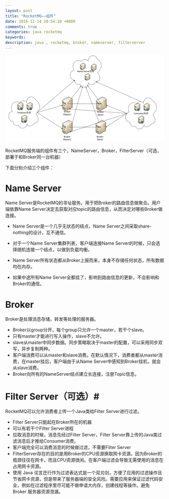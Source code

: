 ```yaml
---
layout: post
title: "RocketMQ——组件"
date: 2016-12-14 20:54:20 +0800
comments: true
categories: java rocketmq
keywords: 
description: java , rocketmq, broker, nameserver, filterserver
---
```





![rocketmq部署](/images/rocketmq/cluster.png "RocketMQ部署")


RocketMQ服务端的组件有三个，NameServer，Broker，FilterServer（可选，部署于和Broker同一台机器）

下面分别介绍三个组件：


# Name Server #

Name Server是RocketMQ的寻址服务。用于把Broker的路由信息做聚合。用户端依靠Name Server决定去获取对应topic的路由信息，从而决定对哪些Broker做连接。

- Name Server是一个几乎无状态的结点，Name Server之间采取share-nothing的设计，互不通信。

- 对于一个Name Server集群列表，客户端连接Name Server的时候，只会选择随机连接一个结点，以做到负载均衡。

- Name Server所有状态都从Broker上报而来，本身不存储任何状态，所有数据均在内存。

- 如果中途所有Name Server全都挂了，影响到路由信息的更新，不会影响和Broker的通信。


# Broker #

Broker是处理消息存储，转发等处理的服务器。

- Broker以group分开，每个group只允许一个master，若干个slave。
- 只有master才能进行写入操作，slave不允许。
- slave从master中同步数据。同步策略取决于master的配置，可以采用同步双写，异步复制两种。
- 客户端消费可以从master和slave消费。在默认情况下，消费者都从master消费，在master挂后，客户端由于从Name Server中感知到Broker挂机，就会从slave消费。
- Broker向所有的NameServer结点建立长连接，注册Topic信息。
 

# Filter Server（可选）#

RocketMQ可以允许消费者上传一个Java类给Filter Server进行过滤。

- Filter Server只能起在Broker所在的机器
- 可以有若干个Filter Server进程
- 拉取消息的时候，消息先经过Filter Server，Filter Server靠上传的Java类过滤消息后才推给Consumer消费。
- 客户端完全可以消费消息的时候做过滤，不需要Filter Server
- FilterServer存在的目的是用Broker的CPU资源换取网卡资源。因为Broker的瓶颈往往在网卡，而且CPU资源很闲。在客户端过滤会导致无需使用的消息在占用网卡资源。
- 使用 Java 诧言迕行作为过滤表达式是一个双刃剑，方便了应用的过滤操作且节省网卡资源，但是带来了服务器端的安全风险。需要应用来保证过滤代码安全，例如在过滤程序里尽可能不做申请大内存，创建线程等操作。避免 Broker 服务器资源泄漏。


 
